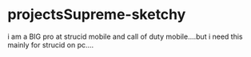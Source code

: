 # projectsSupreme-sketchy
i am a BIG pro at strucid mobile and call of duty mobile....but i need this mainly for strucid on pc....
